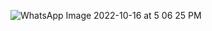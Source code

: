 ![WhatsApp Image 2022-10-16 at 5 06 25 PM](https://user-images.githubusercontent.com/113250235/196033182-7697a521-c83b-42a7-9de0-7370b9435faf.jpeg)
